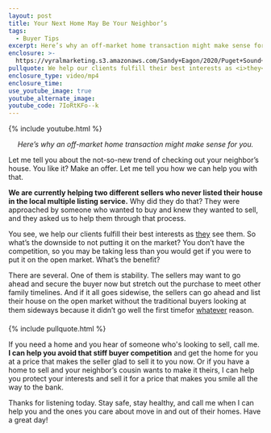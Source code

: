 ```yaml
---
layout: post
title: Your Next Home May Be Your Neighbor’s
tags:
  - Buyer Tips
excerpt: Here’s why an off-market home transaction might make sense for you.
enclosure: >-
  https://vyralmarketing.s3.amazonaws.com/Sandy+Eagon/2020/Puget+Sound+Real+Estate+Agent-+Your+Next+Home+May+Be+Your+Neighbors.mp4
pullquote: We help our clients fulfill their best interests as <i>they</i> see them.
enclosure_type: video/mp4
enclosure_time:
use_youtube_image: true
youtube_alternate_image:
youtube_code: 7IoRtKFo--k
---
```


{% include youtube.html %}

<p style="text-align: center;"><em>Here’s why an off-market home transaction might make sense for you.</em></p>

Let me tell you about the not-so-new trend of checking out your neighbor’s house. You like it? Make an offer. Let me tell you how we can help you with that.

**We are currently helping two different sellers who never listed their house in the local multiple listing service.** Why did they do that? They were approached by someone who wanted to buy and knew they wanted to sell, and they asked us to help them through that process.&nbsp;

You see, we help our clients fulfill their best interests as <u>they</u> see them. So what’s the downside to not putting it on the market? You don’t have the competition, so you may be taking less than you would get if you were to put it on the open market. What’s the benefit?&nbsp;

There are several. One of them is stability. The sellers may want to go ahead and secure the buyer now but stretch out the purchase to meet other family timelines. And if it all goes sidewise, the sellers can go ahead and list their house on the open market without the traditional buyers looking at them sideways because it didn’t go well the first time&#151;for <u>whatever</u> reason.

{% include pullquote.html %}

If you need a home and you hear of someone who's looking to sell, call me. **I can help you avoid that stiff buyer competition** and get the home for you at a price that makes the seller glad to sell it to you now. Or if you have a home to sell and your neighbor’s cousin wants to make it theirs, I can help you protect your interests and sell it for a price that makes you smile all the way to the bank.

Thanks for listening today. Stay safe, stay healthy, and call me when I can help you and the ones you care about move in and out of their homes. Have a great day!
